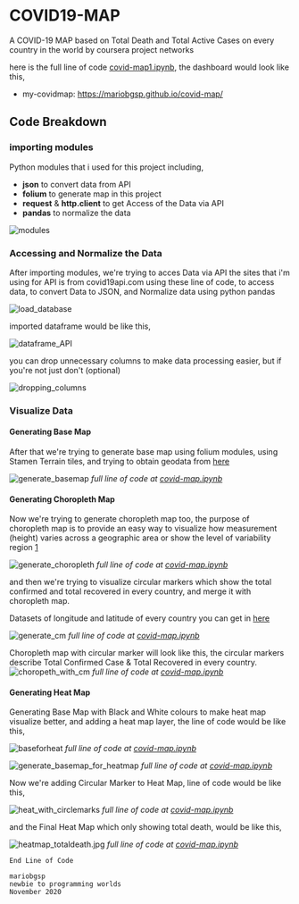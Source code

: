 # COVID19-MAP
A COVID-19 MAP based on Total Death and Total Active Cases on every country in the world by coursera project networks

here is the full line of code [covid-map1.ipynb](https://github.com/mariobgsp/covid-map/blob/main/covidmap1.ipynb), the dashboard would look like this,
* my-covidmap: https://mariobgsp.github.io/covid-map/

## Code Breakdown
### importing modules
Python modules that i used for this project including,
* **json** to convert data from API
* **folium** to generate map in this project
* **request** & **http.client** to get Access of the Data via API
* **pandas** to normalize the data

![modules](/images/modules.jpg)

### Accessing and Normalize the Data
After importing modules, we're trying to acces Data via API the sites that i'm using for API is from covid19api.com using these line of code, to access data, to convert Data to JSON, and Normalize data using python pandas

![load_database](/images/first_step.jpg)

imported dataframe would be like this,

![dataframe_API](/images/dataframe_API.png)

you can drop unnecessary columns to make data processing easier, but if you're not just don't (optional)

![dropping_columns](/images/dropping_columns.png)

### Visualize Data
#### Generating Base Map
After that we're trying to generate base map using folium modules, using Stamen Terrain tiles, and trying to obtain geodata from [here](https://raw.githubusercontent.com/python-visualization/folium/master/examples/data)

![generate_basemap](/images/generate_basemap.jpg)
*full line of code at [covid-map.ipynb](https://github.com/mariobgsp/covid-map/blob/main/covidmap1.ipynb)*

#### Generating Choropleth Map
Now we're trying to generate choropleth map too, the purpose of choropleth map is to provide an easy way to visualize how measurement (height) varies across a geographic area or show the level of variability region [1](https://en.wikipedia.org/wiki/Choropleth_map#:~:text=Choropleth%20maps%20provide%20an%20easy,of%20variability%20within%20a%20region.)

![generate_choropleth](/images/generate_choropleth.jpg)
*full line of code at [covid-map.ipynb](https://github.com/mariobgsp/covid-map/blob/main/covidmap1.ipynb)*

and then we're trying to visualize circular markers which show the total confirmed and total recovered in every country, and merge it with choropleth map.

Datasets of longitude and latitude of every country you can get in [here](https://raw.githubusercontent.com/VinitaSilaparasetty/covid-map/master/country-coordinates-world.csv)

![generate_cm](/images/generate_cm.jpg)
*full line of code at [covid-map.ipynb](https://github.com/mariobgsp/covid-map/blob/main/covidmap1.ipynb)*

Choropleth map with circular marker will look like this, the circular markers describe Total Confirmed Case & Total Recovered in every country.
![choropeth_with_cm](/images/chloropeth_with_cm.jpg)
*full line of code at [covid-map.ipynb](https://github.com/mariobgsp/covid-map/blob/main/covidmap1.ipynb)*

#### Generating Heat Map
Generating Base Map with Black and White colours to make heat map visualize better, and adding a heat map layer, the line of code would be like this, 

![baseforheat](/images/baseforheat.jpg)
*full line of code at [covid-map.ipynb](https://github.com/mariobgsp/covid-map/blob/main/covidmap1.ipynb)*

![generate_basemap_for_heatmap](/images/generating_basemap_for_heatmap.jpg)
*full line of code at [covid-map.ipynb](https://github.com/mariobgsp/covid-map/blob/main/covidmap1.ipynb)*

Now we're adding Circular Marker to Heat Map, line of code would be like this,

![heat_with_circlemarks](/images/heat_with_circlemarks.jpg)
*full line of code at [covid-map.ipynb](https://github.com/mariobgsp/covid-map/blob/main/covidmap1.ipynb)*

and the Final Heat Map which only showing total death, would be like this,

![heatmap_totaldeath.jpg](/images/heatmap_totaldeath.jpg)
*full line of code at [covid-map.ipynb](https://github.com/mariobgsp/covid-map/blob/main/covidmap1.ipynb)*

```
End Line of Code

mariobgsp 
newbie to programming worlds
November 2020
```
